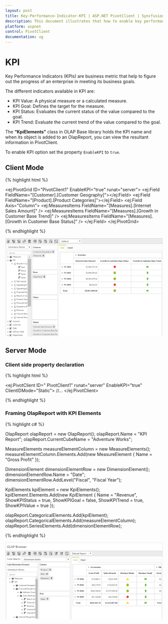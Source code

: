 ```yaml
---
layout: post
title: Key-Performance-Indicator-KPI | ASP.NET PivotClient | Syncfusion 
description: This document illustrates that how to enable key performance indicator (KPI) in ASP.NET PivotClient control
platform: aspnet
control: PivotClient
documentation: ug
---
```


# KPI

Key Performance Indicators (KPIs) are business metric that help to figure out the progress of an enterprise in meeting its business goals.

The different indicators available in KPI are:

* KPI Value: A physical measure or a calculated measure.
* KPI Goal: Defines the target for the measure.
* KPI Status: Evaluates the current status of the value compared to the goal.
* KPI Trend: Evaluate the current trend of the value compared to the goal.

The **“KpiElements”** class in OLAP Base library holds the KPI name and when its object is added to an OlapReport, you can view the resultant information in PivotClient.

To enable KPI option set the property `EnableKPI` to `true`.

## Client Mode

{% highlight html %}

<ej:PivotGrid ID="PivotClient1" EnableKPI="true" runat="server">
    <DataSource Catalog="Adventure Works DW 2008 SE" Cube="Adventure Works" Data="https://bi.syncfusion.com/olap/msmdpump.dll">
        <Rows>
            <ej:Field FieldName="[Customer].[Customer Geography]"></ej:Field>
        </Rows>
        <Columns>
            <ej:Field FieldName="[Product].[Product Categories]"></ej:Field>
        </Columns>
        <Values>
            <ej:Field Axis="Column">
                <Measures>
                    <ej:MeasuresItems FieldName="[Measures].[Internet Sales Amount]" />
                    <ej:MeasuresItems FieldName="[Measures].[Growth in Customer Base Trend]" />
                    <ej:MeasuresItems FieldName="[Measures].[Growth in Customer Base Status]" />
                </Measures>
            </ej:Field>
        </Values>
    </DataSource>
</ej:PivotGrid>

{% endhighlight %}

![KPI in ASP NET pivot client with OLAP client mode](KPI_images/clientmode-kpi.png)

## Server Mode

### Client side property declaration

{% highlight html %}

<ej:PivotClient ID=" PivotClient1" runat="server" EnableKPI="true" ClientIDMode="Static">
        //...
</ej:PivotClient>

{% endhighlight %}

### Framing OlapReport with KPI Elements

{% highlight c# %}

OlapReport olapReport = new OlapReport();
olapReport.Name = "KPI Report";
olapReport.CurrentCubeName = "Adventure Works";

MeasureElements measureElementColumn = new MeasureElements();
measureElementColumn.Elements.Add(new MeasureElement {
    Name = "Gross Profit"
});

DimensionElement dimensionElementRow = new DimensionElement();
dimensionElementRow.Name = "Date";
dimensionElementRow.AddLevel("Fiscal", "Fiscal Year");

KpiElements kpiElement = new KpiElements();
kpiElement.Elements.Add(new KpiElement {
    Name = "Revenue", ShowKPIStatus = true, ShowKPIGoal = false, ShowKPITrend = true, ShowKPIValue = true
});

olapReport.CategoricalElements.Add(kpiElement);
olapReport.CategoricalElements.Add(measureElementColumn);
olapReport.SeriesElements.Add(dimensionElementRow);

{% endhighlight %}

![KPI in ASP NET pivot client with OLAP server mode](KPI_images/KPI.png)

